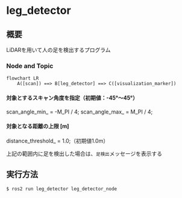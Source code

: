 # leg_detector

## 概要
LiDARを用いて人の足を検出するプログラム

### Node and Topic
```mermaid
flowchart LR
    A([scan]) ==> B[leg_detector] ==> C([visualization_marker])
```


#### 対象とするスキャン角度を指定（初期値：-45°〜45°）
scan_angle_min_ = -M_PI / 4;
scan_angle_max_ = M_PI / 4;

#### 対象となる距離の上限 [m]
distance_threshold_ = 1.0;（初期値1.0m）

上記の範囲内に足を検出した場合は、`足検出`メッセージを表示する

## 実行方法
```
$ ros2 run leg_detector leg_detector_node
```
